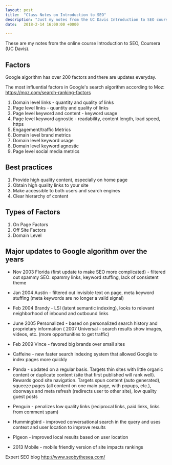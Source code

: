 ```yaml
---
layout: post
title:  "Class Notes on Introduction to SEO"
description: "Just my notes from the UC Davis Introduction to SEO course"
date:   2018-2-14 16:00:00 +0000

---
```


These are my notes from the online course Introduction to SEO, Coursera (UC Davis).

## Factors

Google algorithm has over 200 factors and there are updates everyday.

The most influential factors in Google's search algorithm according to Moz:
https://moz.com/search-ranking-factors

1. Domain level links - quantity and quality of links
2. Page level links - quantity and quality of links
3. Page level keyword and content - keyword usage
4. Page level keyword agnostic - readability, content length, load speed, https
5. Engagement/traffic Metrics
6. Domain level brand metrics
7. Domain level keyword usage
8. Domain level keyword agnostic
9. Page level social media metrics

## Best practices

1. Provide high quality content, especially on home page
2. Obtain high quality links to your site
3. Make accessible to both users and search engines
4. Clear hierarchy of content

## Types of Factors

1. On Page Factors
2. Off Site Factors
3. Domain Level


## Major updates to Google algorithm over the years

* Nov 2003 Florida (first update to make SEO more complicated) - filtered out spammy SEO: spammy links, keyword stuffing, lack of consistent theme
* Jan 2004 Austin - filtered out invisible text on page, meta keyword stuffing (meta keywords are no longer a valid signal)
* Feb 2004 Brandy - LSI (latent semantic indexing), looks to relevant neighborhood of inbound and outbound links
* June 2005 Personalized - based on personalized search history and proprietary information
( 2007 Universal - search results show images, videos, etc. (more opportunities to get traffic)
* Feb 2009 Vince - favored big brands over small sites
* Caffeine - new faster search indexing system that allowed Google to index pages more quickly

* Panda - updated on a regular basis. Targets thin sites with little organic content or duplicate content (site that first published will rank well). Rewards good site navigation. Targets spun content (auto generated), squeeze pages (all content on one main page, with popups, etc.), doorways and meta refresh (redirects user to other site), low quality guest posts

* Penguin - penalizes low quality links (reciprocal links, paid links, links from comment spam)

* Hummingbird - improved conversational search in the query and uses context and user location to improve results

* Pigeon - improved local results based on user location

* 2013 Mobile - mobile friendly version of site impacts rankings

Expert SEO blog
http://www.seobythesea.com/



